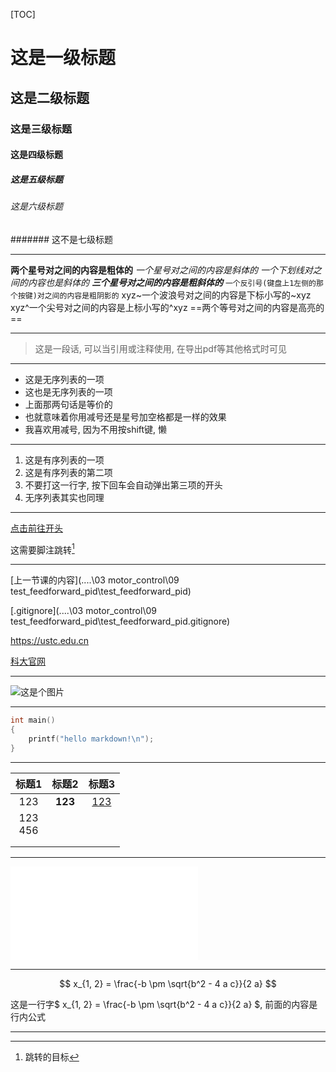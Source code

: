 [TOC]



<a id="test"></a>

# 这是一级标题

## 这是二级标题
### 这是三级标题
#### 这是四级标题
##### 这是五级标题
###### 这是六级标题
####### 这不是七级标题

---

**两个星号对之间的内容是粗体的**
*一个星号对之间的内容是斜体的*
_一个下划线对之间的内容也是斜体的_
***三个星号对之间的内容是粗斜体的***
`一个反引号(键盘上1左侧的那个按键)对之间的内容是粗阴影的`
xyz~一个波浪号对之间的内容是下标小写的~xyz
xyz^一个尖号对之间的内容是上标小写的^xyz
==两个等号对之间的内容是高亮的==

---

>   这是一段话, 可以当引用或注释使用, 在导出pdf等其他格式时可见

<!--这是一段话, 是注释, 在导出pdf等其他格式时不可见-->

---

- 这是无序列表的一项
- 这也是无序列表的一项
- 上面那两句话是等价的
- 也就意味着你用减号还是星号加空格都是一样的效果
- 我喜欢用减号, 因为不用按shift键, 懒

---

1. 这是有序列表的一项
2. 这是有序列表的第二项
3. 不要打这一行字, 按下回车会自动弹出第三项的开头
4. 无序列表其实也同理

---

[点击前往开头](#test)

这需要脚注跳转[^test1]

---

[上一节课的内容](..\..\03 motor_control\09 test_feedforward_pid\test_feedforward_pid)

[.gitignore](..\..\03 motor_control\09 test_feedforward_pid\test_feedforward_pid\.gitignore) 

https://ustc.edu.cn

[科大官网](https://ustc.edu.cn)

---

![这是个图片](https://i0.hdslb.com/bfs/static/jinkela/space/asserts/icon-auth.png)

---

``` C++
int main()
{
	printf("hello markdown!\n");
}
```

---

|    标题1     |  标题2  |   标题3    |
| :----------: | :-----: | :--------: |
|     123      | **123** | <u>123</u> |
| 123<br />456 |         |            |
|              |         |            |
|              |         |            |

---

<iframe src="//player.bilibili.com/player.html?aid=266337705&bvid=BV1HY411D7Ar&cid=1290106407&p=1" scrolling="no" border="0" frameborder="no" framespacing="0" allowfullscreen="true"> </iframe>

---

$$
x_{1, 2} = \frac{-b \pm \sqrt{b^2 - 4 a c}}{2 a}
$$

这是一行字$ x_{1, 2} = \frac{-b \pm \sqrt{b^2 - 4 a c}}{2 a} $, 前面的内容是行内公式

---



[^test1]: 跳转的目标

